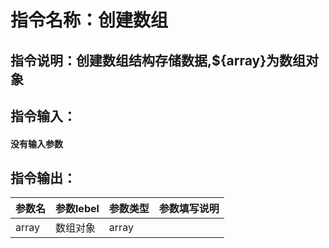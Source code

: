 # 指令名称：创建数组
## 指令说明：创建数组结构存储数据,$\{array\}为数组对象
## 指令输入：

#### 没有输入参数

## 指令输出：

 | 参数名 | 参数lebel | 参数类型 | 参数填写说明 | 
 | ------------- | ------------- | ------------- | ------------- |
 | array | 数组对象 | array |  |

	